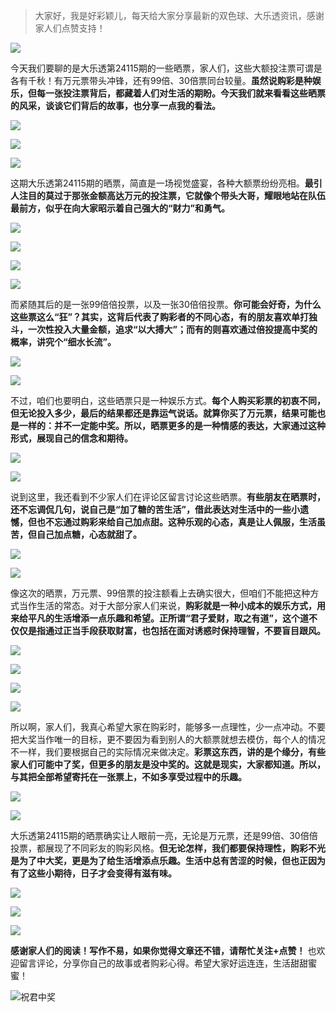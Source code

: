 > 大家好，我是好彩颖儿，每天给大家分享最新的双色球、大乐透资讯，感谢家人们点赞支持！

![](https://cdn.jsdelivr.net/gh/wangwenjie1314/PicCDN/2024-7-12/1720763627240-image.png)

今天我们要聊的是大乐透第24115期的一些晒票，家人们，这些大额投注票可谓是各有千秋！有万元票带头冲锋，还有99倍、30倍票同台较量。**虽然说购彩是种娱乐，但每一张投注票背后，都藏着人们对生活的期盼。今天我们就来看看这些晒票的风采，谈谈它们背后的故事，也分享一点我的看法。**

![](https://cdn.jsdelivr.net/gh/wangwenjie1314/PicCDN/2024-10-5/1728104593891-image.png)


![](https://cdn.jsdelivr.net/gh/wangwenjie1314/PicCDN/2024-10-5/1728104611003-image.png)



![](https://cdn.jsdelivr.net/gh/wangwenjie1314/PicCDN/2024-10-5/1728104602480-image.png)


这期大乐透第24115期的晒票，简直是一场视觉盛宴，各种大额票纷纷亮相。**最引人注目的莫过于那张金额高达万元的投注票，它就像个带头大哥，耀眼地站在队伍最前方，似乎在向大家昭示着自己强大的“财力”和勇气。**

![](https://cdn.jsdelivr.net/gh/wangwenjie1314/PicCDN/2024-10-5/1728104961726-image.png)


![](https://cdn.jsdelivr.net/gh/wangwenjie1314/PicCDN/2024-10-5/1728104808080-image.png)


![](https://cdn.jsdelivr.net/gh/wangwenjie1314/PicCDN/2024-10-5/1728104976014-image.png)



![](https://cdn.jsdelivr.net/gh/wangwenjie1314/PicCDN/2024-10-5/1728104791468-image.png)



而紧随其后的是一张99倍倍投票，以及一张30倍倍投票。**你可能会好奇，为什么这些票这么“狂”？其实，这背后代表了购彩者的不同心态，有的朋友喜欢单打独斗，一次性投入大量金额，追求“以大搏大”；而有的则喜欢通过倍投提高中奖的概率，讲究个“细水长流”。**


![](https://cdn.jsdelivr.net/gh/wangwenjie1314/PicCDN/2024-10-5/1728104626212-image.png)


![](https://cdn.jsdelivr.net/gh/wangwenjie1314/PicCDN/2024-10-5/1728104618447-image.png)

不过，咱们也要明白，这些晒票只是一种娱乐方式。**每个人购买彩票的初衷不同，但无论投入多少，最后的结果都还是靠运气说话。就算你买了万元票，结果可能也是一样的：并不一定能中奖。所以，晒票更多的是一种情感的表达，大家通过这种形式，展现自己的信念和期待。**



![](https://cdn.jsdelivr.net/gh/wangwenjie1314/PicCDN/2024-10-5/1728104951123-image.png)

![](https://cdn.jsdelivr.net/gh/wangwenjie1314/PicCDN/2024-10-5/1728104943488-image.png)



说到这里，我还看到不少家人们在评论区留言讨论这些晒票。**有些朋友在晒票时，还不忘调侃几句，说自己是“加了糖的苦生活”，借此表达对生活中的一些小遗憾，但也不忘通过购彩来给自己加点甜。这种乐观的心态，真是让人佩服，生活虽苦，但自己加点糖，心态就甜了。**

![](https://cdn.jsdelivr.net/gh/wangwenjie1314/PicCDN/2024-10-5/1728104903447-image.png)


![](https://cdn.jsdelivr.net/gh/wangwenjie1314/PicCDN/2024-10-5/1728104915609-image.png)

像这次的晒票，万元票、99倍票的投注额看上去确实很大，但咱们不能把这种方式当作生活的常态。对于大部分家人们来说，**购彩就是一种小成本的娱乐方式，用来给平凡的生活增添一点乐趣和希望。正所谓“君子爱财，取之有道”，这个道不仅仅是指通过正当手段获取财富，也包括在面对诱惑时保持理智，不要盲目跟风。**


![](https://cdn.jsdelivr.net/gh/wangwenjie1314/PicCDN/2024-10-5/1728104866225-image.png)

![](https://cdn.jsdelivr.net/gh/wangwenjie1314/PicCDN/2024-10-5/1728104874230-image.png)


![](https://cdn.jsdelivr.net/gh/wangwenjie1314/PicCDN/2024-10-5/1728104816213-image.png)


![](https://cdn.jsdelivr.net/gh/wangwenjie1314/PicCDN/2024-10-5/1728104994537-image.png)


所以啊，家人们，我真心希望大家在购彩时，能够多一点理性，少一点冲动。不要把大奖当作唯一的目标，更不要因为看到别人的大额票就想去模仿，每个人的情况不一样，我们要根据自己的实际情况来做决定。**彩票这东西，讲的是个缘分，有些家人们可能中了奖，但更多的朋友是没中奖的。这就是现实，大家都知道。所以，与其把全部希望寄托在一张票上，不如多享受过程中的乐趣。**

![](https://cdn.jsdelivr.net/gh/wangwenjie1314/PicCDN/2024-10-5/1728105024255-image.png)


![](https://cdn.jsdelivr.net/gh/wangwenjie1314/PicCDN/2024-10-5/1728105005090-image.png)


大乐透第24115期的晒票确实让人眼前一亮，无论是万元票，还是99倍、30倍倍投票，都展现了不同彩友的购彩风格。**但无论怎样，我们都要保持理性，购彩不光是为了中大奖，更是为了给生活增添点乐趣。生活中总有苦涩的时候，但也正因为有了这些小期待，日子才会变得有滋有味。**

![](https://cdn.jsdelivr.net/gh/wangwenjie1314/PicCDN/2024-10-5/1728105013550-image.png)


![](https://cdn.jsdelivr.net/gh/wangwenjie1314/PicCDN/2024-10-5/1728104892242-image.png)



![](https://cdn.jsdelivr.net/gh/wangwenjie1314/PicCDN/2024-10-5/1728104884272-image.png)


**感谢家人们的阅读！写作不易，如果你觉得文章还不错，请帮忙关注+点赞！** 也欢迎留言评论，分享你自己的故事或者购彩心得。希望大家好运连连，生活甜甜蜜蜜！


![祝君中奖](https://cdn.jsdelivr.net/gh/wangwenjie1314/PicCDN/2024-8-25/1724581589491-image.png)





